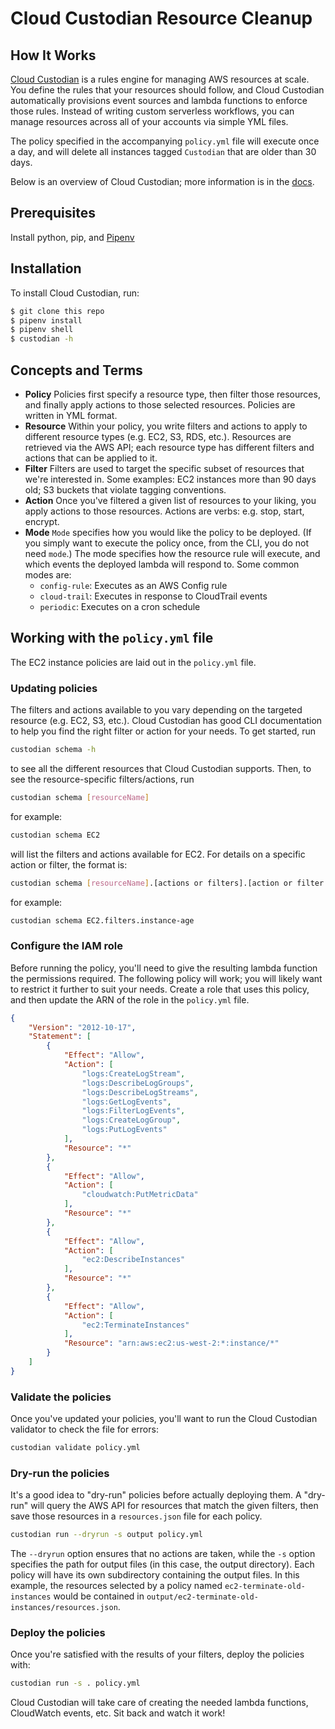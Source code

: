 # Cloud Custodian Resource Cleanup

## How It Works

[Cloud Custodian](https://developer.capitalone.com/opensource-projects/cloud-custodian) is a rules engine for managing AWS resources at scale. You define the rules that your resources should follow, and Cloud Custodian automatically provisions event sources and lambda functions to enforce those rules. Instead of writing custom serverless workflows, you can manage resources across all of your accounts via simple YML files.

The policy specified in the accompanying `policy.yml` file will execute once a day, and will delete all instances tagged `Custodian` that are older than 30 days.

Below is an overview of Cloud Custodian; more information is in the [docs](http://capitalone.github.io/cloud-custodian/docs/index.html).

## Prerequisites

Install python, pip, and [Pipenv](https://github.com/pypa/pipenv)

## Installation

To install Cloud Custodian, run:

``` bash
$ git clone this repo
$ pipenv install
$ pipenv shell
$ custodian -h
```

## Concepts and Terms

- **Policy** Policies first specify a resource type, then filter those resources, and finally apply actions to those selected resources. Policies are written in YML format.
- **Resource** Within your policy, you write filters and actions to apply to different resource types (e.g. EC2, S3, RDS, etc.). Resources are retrieved via the AWS API; each resource type has different filters and actions that can be applied to it.
- **Filter** Filters are used to target the specific subset of resources that we're interested in. Some examples: EC2 instances more than 90 days old; S3 buckets that violate tagging conventions.
- **Action** Once you've filtered a given list of resources to your liking, you apply actions to those resources. Actions are verbs: e.g. stop, start, encrypt.
- **Mode** `Mode` specifies how you would like the policy to be deployed. (If you simply want to execute the policy once, from the CLI, you do not need `mode`.) The mode specifies how the resource rule will execute, and which events the deployed lambda will respond to. Some common modes are:
  - `config-rule`: Executes as an AWS Config rule
  - `cloud-trail`: Executes in response to CloudTrail events
  - `periodic`: Executes on a cron schedule

## Working with the `policy.yml` file

The EC2 instance policies are laid out in the `policy.yml` file.

### Updating policies

The filters and actions available to you vary depending on the targeted resource (e.g. EC2, S3, etc.). Cloud Custodian has good CLI documentation to help you find the right filter or action for your needs. To get started, run

``` bash
custodian schema -h
```

to see all the different resources that Cloud Custodian supports. Then, to see the resource-specific filters/actions, run

``` bash
custodian schema [resourceName]
```

for example:

``` bash
custodian schema EC2
```

will list the filters and actions available for EC2. For details on a specific action or filter, the format is:

``` bash
custodian schema [resourceName].[actions or filters].[action or filter name]
```

for example:

``` bash
custodian schema EC2.filters.instance-age
```

### Configure the IAM role

Before running the policy, you'll need to give the resulting lambda function the permissions required. The following policy will work; you will likely want to restrict it further to suit your needs. Create a role that uses this policy, and then update the ARN of the role in the `policy.yml` file.

``` JSON
{
    "Version": "2012-10-17",
    "Statement": [
        {
            "Effect": "Allow",
            "Action": [
                "logs:CreateLogStream",
                "logs:DescribeLogGroups",
                "logs:DescribeLogStreams",
                "logs:GetLogEvents",
                "logs:FilterLogEvents",
                "logs:CreateLogGroup",
                "logs:PutLogEvents"
            ],
            "Resource": "*"
        },
        {
            "Effect": "Allow",
            "Action": [
                "cloudwatch:PutMetricData"
            ],
            "Resource": "*"
        },
        {
            "Effect": "Allow",
            "Action": [
                "ec2:DescribeInstances"
            ],
            "Resource": "*"
        },
        {
            "Effect": "Allow",
            "Action": [
                "ec2:TerminateInstances"
            ],
            "Resource": "arn:aws:ec2:us-west-2:*:instance/*"
        }
    ]
}
```

### Validate the policies

Once you've updated your policies, you'll want to run the Cloud Custodian validator to check the file for errors:

``` bash
custodian validate policy.yml
```

### Dry-run the policies

It's a good idea to "dry-run" policies before actually deploying them. A "dry-run" will query the AWS API for resources that match the given filters, then save those resources in a `resources.json` file for each policy.

``` bash
custodian run --dryrun -s output policy.yml
```

The `--dryrun` option ensures that no actions are taken, while the `-s` option specifies the path for output files (in this case, the output directory). Each policy will have its own subdirectory containing the output files. In this example, the resources selected by a policy named `ec2-terminate-old-instances` would be contained in `output/ec2-terminate-old-instances/resources.json`.

### Deploy the policies

Once you're satisfied with the results of your filters, deploy the policies with:

``` bash
custodian run -s . policy.yml
```

Cloud Custodian will take care of creating the needed lambda functions, CloudWatch events, etc. Sit back and watch it work!
